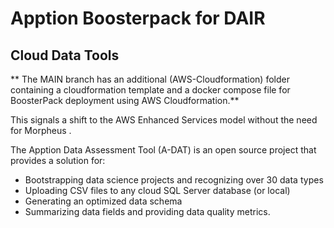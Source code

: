 # Apption Boosterpack for DAIR
## Cloud Data Tools

** The MAIN branch has an additional (AWS-Cloudformation) folder containing a cloudformation template and a docker compose file for BoosterPack deployment using AWS Cloudformation.** 

This signals a shift to the AWS Enhanced Services model without the need for Morpheus . 

The Apption Data Assessment Tool (A-DAT) is an open source project that provides a solution for:

* Bootstrapping data science projects and recognizing over 30 data types
* Uploading CSV files to any cloud SQL Server database (or local)
* Generating an optimized data schema
* Summarizing data fields and providing data quality metrics.


